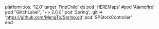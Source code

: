 platform :ios, '12.0'
target 'FindChild' do
  pod 'HEREMaps'
  #pod 'Alamofire'
  pod "GlitchLabel", "~> 2.0.0"
  pod 'Spring', :git => 'https://github.com/MengTo/Spring.git'
  pod 'SPStorkController'  
end

